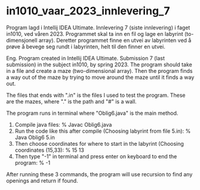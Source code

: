 # in1010_vaar_2023_innlevering_7
Program lagd i Intellij IDEA Ultimate.
Innlevering 7 (siste innlevering) i faget in1010, ved våren 2023.
Programmet skal ta inn en fil og lage en labyrint (to-dimensjonell array). 
Deretter programmet finne en utvei av labyrinten ved å prøve å bevege seg rundt i labyrinten, helt til den finner en utvei.

Eng. 
Program created in Intellij IDEA Ultimate.
Submission 7 (last submission) in the subject in1010, by spring 2023.
The program should take in a file and create a maze (two-dimensional array).
Then the program finds a way out of the maze by trying to move around the maze until it finds a way out.

The files that ends with ".in" is the files I used to test the program. These are the mazes, where "." is the path and "#" is a wall.

The program runs in terminal where "Oblig6.java" is the main method. 
1. Compile java files:                                                                       % Javac Oblig6.java
1. Run the code like this after compile (Choosing labyrint from file 5.in):                  % Java Oblig6 5.in
2. Then choose coordinates for where to start in the labyrint (Choosing coordinates (15,33): % 15 13
3. Then type "-1" in terminal and press enter on keyboard to end the program:                % -1

After running these 3 commands, the program will use recursion to find any openings and return if found.
